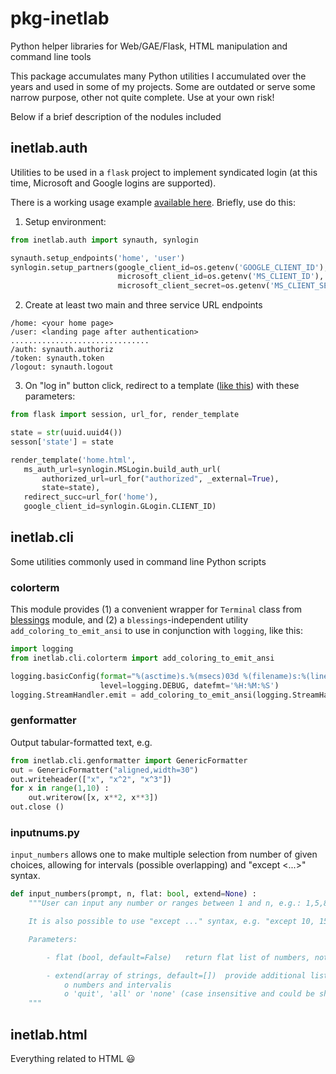 # pkg-inetlab
Python helper libraries for Web/GAE/Flask, HTML manipulation and command line tools

This package accumulates many Python utilities I accumulated over the years and used in some of my projects. 
Some are outdated or serve some narrow purpose, other not quite complete. Use at your own risk!

Below if a brief description of the nodules included

## inetlab.auth

Utilities to be used in a `flask` project to implement syndicated login (at this time, Microsoft and Google logins are supported).

There is a working usage example [available here](https://github.com/kign/url-shortener). Briefly, use do this:

1. Setup environment:

```python
from inetlab.auth import synauth, synlogin

synauth.setup_endpoints('home', 'user')
synlogin.setup_partners(google_client_id=os.getenv('GOOGLE_CLIENT_ID'),
                        microsoft_client_id=os.getenv('MS_CLIENT_ID'),
                        microsoft_client_secret=os.getenv('MS_CLIENT_SECRET'))

```

2. Create at least two main and three service URL endpoints

```
/home: <your home page>
/user: <landing page after authentication>
...............................
/auth: synauth.authoriz
/token: synauth.token
/logout: synauth.logout
```

3. On "log in" button click, redirect to a template ([like this](https://github.com/kign/url-shortener/blob/main/external/login.html)) with these parameters:

```python
from flask import session, url_for, render_template

state = str(uuid.uuid4())
sesson['state'] = state

render_template('home.html',
   ms_auth_url=synlogin.MSLogin.build_auth_url(
       authorized_url=url_for("authorized", _external=True),
       state=state),
   redirect_succ=url_for('home'),
   google_client_id=synlogin.GLogin.CLIENT_ID)
```

## inetlab.cli

Some utilities commonly used in command line Python scripts

### colorterm

This module provides (1) a convenient wrapper for `Terminal` class from [blessings](https://pypi.org/project/blessings/) module, 
and (2) a `blessings`-independent utility `add_coloring_to_emit_ansi` to use in conjunction with `logging`, like this:

```python
import logging
from inetlab.cli.colorterm import add_coloring_to_emit_ansi

logging.basicConfig(format="%(asctime)s.%(msecs)03d %(filename)s:%(lineno)d %(message)s",
                    level=logging.DEBUG, datefmt='%H:%M:%S')
logging.StreamHandler.emit = add_coloring_to_emit_ansi(logging.StreamHandler.emit)
```

### genformatter

Output tabular-formatted text, e.g.

```python
from inetlab.cli.genformatter import GenericFormatter
out = GenericFormatter("aligned,width=30")
out.writeheader(["x", "x^2", "x^3"])
for x in range(1,10) :
    out.writerow([x, x**2, x**3])
out.close ()
```

### inputnums.py

`input_numbers` allows one to make multiple selection from number of given choices, allowing for intervals (possible overlapping) 
and "except <...>" syntax.

```python
def input_numbers(prompt, n, flat: bool, extend=None) :
    """User can input any number or ranges between 1 and n, e.g.: 1,5,8-11

    It is also possible to use "except ..." syntax, e.g. "except 10, 15"

    Parameters:

        - flat (bool, default=False)   return flat list of numbers, not list of intervals

        - extend(array of strings, default=[])  provide additional list of valid entries, in addition to
            o numbers and intervalis
            o 'quit', 'all' or 'none' (case insensitive and could be shortened to 1-st letter)
    """
```

## inetlab.html

Everything related to HTML :smiley:






